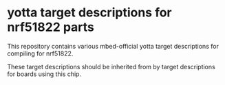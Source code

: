 # yotta target descriptions for nrf51822 parts

This repository contains various mbed-official yotta target descriptions for
compiling for nrf51822.

These target descriptions should be inherited from by target descriptions for
boards using this chip.

